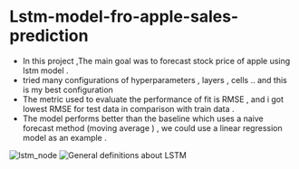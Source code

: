 # Lstm-model-fro-apple-sales-prediction

- In this project ,The  main goal was to forecast stock price of apple using lstm model .
- tried many configurations of hyperparameters , layers , cells .. and this is my best configuration
- The metric used to evaluate the performance of fit is RMSE , and i got lowest RMSE for test data in comparison with train data .
- The model performs better than the baseline  which uses a naive forecast method (moving average ) , we could use a linear regression model as an example .


![lstm_node](https://user-images.githubusercontent.com/122410192/226494190-6df5dd46-7679-48fb-bd0d-24133c2776da.png)
![General definitions about LSTM](https://user-images.githubusercontent.com/122410192/226495176-11860479-2ee8-4d2a-beea-ad745a5b799e.png)
